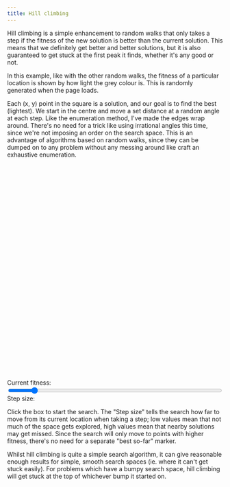 ```yaml
---
title: Hill climbing
---
```

Hill climbing is a simple enhancement to random walks that only takes a step if the fitness of the new solution is better than the current solution. This means that we definitely get better and better solutions, but it is also guaranteed to get stuck at the first peak it finds, whether it's any good or not.

In this example, like with the other random walks, the fitness of a particular location is shown by how light the grey colour is. This is randomly generated when the page loads.

Each (x, y) point in the square is a solution, and our goal is to find the best (lightest). We start in the centre and move a set distance at a random angle at each step. Like the enumeration method, I've made the edges wrap around. There's no need for a trick like using irrational angles this time, since we're not imposing an order on the search space. This is an advantage of algorithms based on random walks, since they can be dumped on to any problem without any messing around like  craft an exhaustive enumeration.

<div id="hill_playfield" style="width: 500px; height: 500px;"></div>
<form action="#" type="get">
<div>
  <span>Current fitness:</label>&nbsp;&nbsp;<a id="hill_fitness_display"></a>
</div>
<div>
  <input type="range" name="_" id="hill_step" min="1" max="10" value="2" style="width: 500px;" />
  <label for="hill_step">Step size:</label>&nbsp;&nbsp;<a id="hill_step_display"></a>
</div>
</form>
<script src="/js/jquery.js"></script>
<script src="/js/jquery_svg.js"></script>
<script src="/js/underscore.js"></script>
<script src="/js/optimisation/hill.js"></script>

Click the box to start the search. The "Step size" tells the search how far to move from its current location when taking a step; low values mean that not much of the space gets explored, high values mean that nearby solutions may get missed. Since the search will only move to points with higher fitness, there's no need for a separate "best so-far" marker.

Whilst hill climbing is quite a simple search algorithm, it can give reasonable enough results for simple, smooth search spaces (ie. where it can't get stuck easily). For problems which have a bumpy search space, hill climbing will get stuck at the top of whichever bump it started on.
